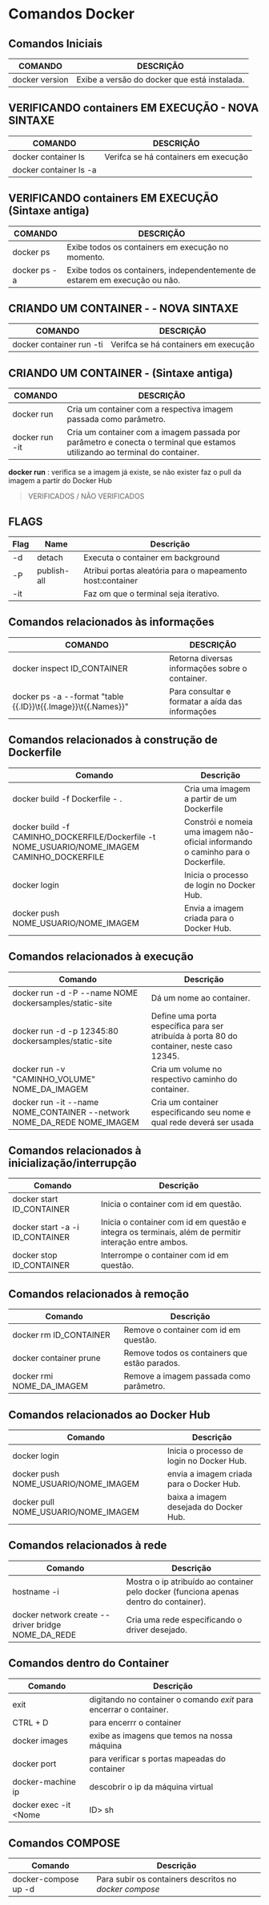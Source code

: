 # Comandos Docker

## Comandos Iniciais 
| COMANDO           | DESCRIÇÃO |
| ---------------   | -----------------------------------------     |
| docker version    | Exibe a versão do docker que está instalada.  |



## VERIFICANDO containers EM EXECUÇÃO - NOVA SINTAXE
| COMANDO                | DESCRIÇÃO |
| ---------------        | -----------------------------------------     |
| docker container ls    | Verifca se há containers em execução          |
| docker container ls -a | | Exibe todos os containers, independentemente de estarem em execução ou não. |

## VERIFICANDO containers EM EXECUÇÃO (Sintaxe antiga)
| COMANDO              | DESCRIÇÃO |
| ---------------      | -----------------------------------------     |
| docker ps            | Exibe todos os containers em execução no momento.  | 
| docker ps -a         | Exibe todos os containers, independentemente de estarem em execução ou não. |



## CRIANDO UM CONTAINER -  - NOVA SINTAXE
| COMANDO                               | DESCRIÇÃO |
| ------------------------------------- | -----------------------------------------     |
| docker container run -ti <nomeImage>  | Verifca se há containers em execução          |


## CRIANDO UM CONTAINER - (Sintaxe antiga)
| COMANDO                    | DESCRIÇÃO                      |
| ---------------------------|--------------------------------|
| docker run <nomeImage>     | Cria um container com a respectiva imagem passada como parâmetro. |
| docker run -it <nomeImage> | Cria um container com a imagem passada por parâmetro e conecta o terminal que estamos utilizando ao terminal do container.|




**docker run** : verifica se a imagem já existe, se não exister faz o pull da imagem a partir do Docker Hub

> VERIFICADOS / NÃO VERIFICADOS

## **FLAGS**
| Flag |  Name       | Descrição                                                 |
|------|-------------|---------------------------------------------------------- |
| -d   | detach      | Executa o container em background                         |
| -P   | publish-all | Atribui portas aleatória para o mapeamento host:container |
|-it   |             | Faz om que o terminal seja iterativo.                     |


## **Comandos relacionados às informações**
| COMANDO                       | DESCRIÇÃO |
| ----------------------------  | --------------------------------- |
| docker inspect ID_CONTAINER  | Retorna diversas informações sobre o container.                             |
| docker ps -a --format "table {{.ID}}\t{{.Image}}\t{{.Names}}" | Para consultar e formatar a aída das informações | 

## **Comandos relacionados à construção de Dockerfile**
| Comando                                                                                       | Descrição                                                                        |
| --------------------------------------------------------------------------------------------- |--------------------------------------------------------------------------------- |
| docker build -f Dockerfile - .                                                                | Cria uma imagem a partir de um Dockerfile                                        |
| docker build -f CAMINHO_DOCKERFILE/Dockerfile -t NOME_USUARIO/NOME_IMAGEM  CAMINHO_DOCKERFILE | Constrói e nomeia uma imagem não-oficial informando o caminho para o Dockerfile. |
| docker login                                                                                  | Inicia o processo de login no Docker Hub.                                        | 
| docker push NOME_USUARIO/NOME_IMAGEM                                                          | Envia a imagem criada para o Docker Hub.                                         |





## **Comandos relacionados à execução**
| Comando                                                                 | Descrição                                                                         
| ------------------------------------------------------------------------|--------------------------------------------------------------------------------- |
| docker run -d -P --name NOME dockersamples/static-site                  | Dá um nome ao container.                                                         |
| docker run -d -p 12345:80 dockersamples/static-site                     | Define uma porta específica para ser atribuída à porta 80 do container, neste caso 12345. |
| docker run -v "CAMINHO_VOLUME" NOME_DA_IMAGEM                           | Cria um volume no respectivo caminho do container.                               |
| docker run -it --name NOME_CONTAINER --network NOME_DA_REDE NOME_IMAGEM | Cria um container especificando seu nome e qual rede deverá ser usada            | 

    
## **Comandos relacionados à inicialização/interrupção**
| Comando                         | Descrição                                                                                            |
| ------------------------------- |----------------------------------------------------------------------------------------------------- |
| docker start ID_CONTAINER       | Inicia o container com id em questão.                                                                |
| docker start -a -i ID_CONTAINER | Inicia o container com id em questão e integra os terminais, além de permitir interação entre ambos. | 
| docker stop ID_CONTAINER        | Interrompe o container com id em questão.                                                            |


## **Comandos relacionados à remoção**
| Comando                   | Descrição                                     |
| ------------------------- |---------------------------------------------- |
| docker rm ID_CONTAINER    | Remove o container com id em questão.         |
| docker container prune    | Remove todos os containers que estão parados. |
| docker rmi NOME_DA_IMAGEM | Remove a imagem passada como parâmetro.       |


## **Comandos relacionados ao Docker Hub**
| Comando                              | Descrição                                 |
| ------------------------------------ |-------------------------------------------|
| docker login                         | Inicia o processo de login no Docker Hub. | 
| docker push NOME_USUARIO/NOME_IMAGEM | envia a imagem criada para o Docker Hub.  |
| docker pull NOME_USUARIO/NOME_IMAGEM | baixa a imagem desejada do Docker Hub.    |


## **Comandos relacionados à rede**
| Comando                                            | Descrição                                                                             |
| -------------------------------------------------- |---------------------------------------------------------------------------------------|
| hostname -i                                        | Mostra o ip atribuído ao container pelo docker (funciona apenas dentro do container). |
| docker network create --driver bridge NOME_DA_REDE | Cria uma rede especificando o driver desejado.                                        |


## **Comandos dentro do Container**
| Comando                      | Descrição                                                          |
| ---------------------------- |------------------------------------------------------------------- |
| exit                         | digitando no container o comando _exit_ para encerrar o container. | 
| CTRL + D                     | para encerrr o container                                           |
| docker images                | exibe as imagens que temos na nossa máquina                        |
| docker port <ID>             | para verificar s portas mapeadas do container                      |
| docker-machine ip            | descobrir o ip da máquina virtual                                  |
| docker exec -it <Nome|ID> sh | Acessar container e acessar o shell do container                   |


## **Comandos COMPOSE**
| Comando              | Descrição                                              |
| -------------------- | ------------------------------------------------------ |
| docker-compose up -d | Para subir os containers descritos no _docker compose_ | 